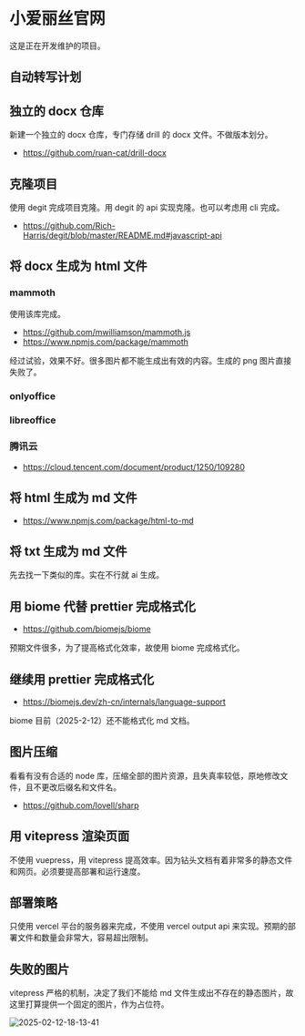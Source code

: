 # 小爱丽丝官网

这是正在开发维护的项目。

## 自动转写计划

## 独立的 docx 仓库

新建一个独立的 docx 仓库，专门存储 drill 的 docx 文件。不做版本划分。

- https://github.com/ruan-cat/drill-docx

## 克隆项目

使用 degit 完成项目克隆。用 degit 的 api 实现克隆。也可以考虑用 cli 完成。

- https://github.com/Rich-Harris/degit/blob/master/README.md#javascript-api

## 将 docx 生成为 html 文件

### mammoth

使用该库完成。

- https://github.com/mwilliamson/mammoth.js
- https://www.npmjs.com/package/mammoth

经过试验，效果不好。很多图片都不能生成出有效的内容。生成的 png 图片直接失败了。

### onlyoffice

### libreoffice

### 腾讯云

- https://cloud.tencent.com/document/product/1250/109280

## 将 html 生成为 md 文件

- https://www.npmjs.com/package/html-to-md

## 将 txt 生成为 md 文件

先去找一下类似的库。实在不行就 ai 生成。

## 用 biome 代替 prettier 完成格式化

- https://github.com/biomejs/biome

预期文件很多，为了提高格式化效率，故使用 biome 完成格式化。

## 继续用 prettier 完成格式化

- https://biomejs.dev/zh-cn/internals/language-support

biome 目前（2025-2-12）还不能格式化 md 文档。

## 图片压缩

看看有没有合适的 node 库，压缩全部的图片资源，且失真率较低，原地修改文件，且不更改后缀名和文件名。

- https://github.com/lovell/sharp

## 用 vitepress 渲染页面

不使用 vuepress，用 vitepress 提高效率。因为钻头文档有着非常多的静态文件和网页。必须要提高部署和运行速度。

## 部署策略

只使用 vercel 平台的服务器来完成，不使用 vercel output api 来实现。预期的部署文件和数量会非常大，容易超出限制。

## 失败的图片

vitepress 严格的机制，决定了我们不能给 md 文件生成出不存在的静态图片，故这里打算提供一个固定的图片，作为占位符。

![2025-02-12-18-13-41](https://drill-up-pic.oss-cn-beijing.aliyuncs.com/drill_web_pic/2025-02-12-18-13-41.png)
